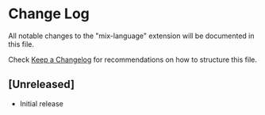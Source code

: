 # Change Log

All notable changes to the "mix-language" extension will be documented in this file.

Check [Keep a Changelog](http://keepachangelog.com/) for recommendations on how to structure this file.

## [Unreleased]

- Initial release
